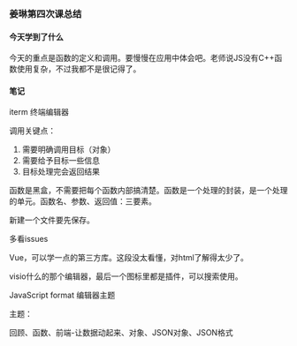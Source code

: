 ### 姜琳第四次课总结

#### 今天学到了什么

今天的重点是函数的定义和调用。要慢慢在应用中体会吧。老师说JS没有C++函数使用复杂，不过我都不是很记得了。



#### 笔记

iterm 终端编辑器

调用关键点：

1. 需要明确调用目标（对象）
2. 需要给予目标一些信息
3. 目标处理完会返回结果

函数是黑盒，不需要把每个函数内部搞清楚。函数是一个处理的封装，是一个处理的单元。函数名、参数、返回值：三要素。

新建一个文件要先保存。

多看issues

Vue，可以学一点的第三方库。这段没太看懂，对html了解得太少了。

visio什么的那个编辑器，最后一个图标里都是插件，可以搜索使用。

JavaScript format 编辑器主题

主题：

回顾、函数、前端-让数据动起来、对象、JSON对象、JSON格式